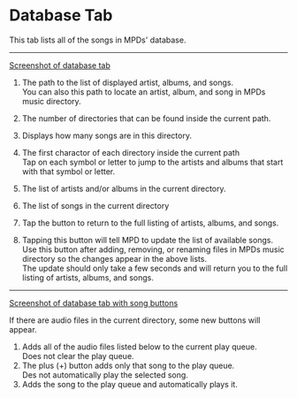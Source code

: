 # Database Tab

This tab lists all of the songs in MPDs' database.

---

[Screenshot of database tab](./database_tab.png)

1. The path to the list of displayed artist, albums, and songs.  
 You can also this path to locate an artist, album, and song in MPDs music directory.

2. The number of directories that can be found inside the current path.
3. Displays how many songs are in this directory.
4. The first charactor of each directory inside the current path  
 Tap on each symbol or letter to jump to the artists and albums that start with that symbol or letter.
5. The list of artists and/or albums in the current directory.
6. The list of songs in the current directory
7. Tap the button to return to the full listing of artists, albums, and songs.
8. Tapping this button will tell MPD to update the list of available songs.  
 Use this button after adding, removing, or renaming files in MPDs music directory so the changes appear in the above lists.  
 The update should only take a few seconds and will return you to the full listing of artists, albums, and songs.
 
---

[Screenshot of database tab with song buttons](./database_song_buttons.png)

If there are audio files in the current directory, some new buttons will appear.

1. Adds all of the audio files listed below to the current play queue.  
 Does not clear the play queue.
2. The plus (+) button adds only that song to the play queue.  
 Des not automatically play the selected song.
3. Adds the song to the play queue and automatically plays it.

